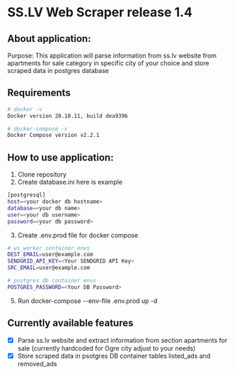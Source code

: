 # SS.LV Web Scraper release 1.4


## About application:
Purpose: This application will parse information from ss.lv website from apartments for sale category in specific city of your choice
and store scraped data in postgres database


## Requirements

```bash
# docker -v                                                                 
Docker version 20.10.11, build dea9396

# docker-compose -v                                                                  
Docker Compose version v2.2.1

```


## How to use application:
1. Clone repository 
2. Create database.ini here is example
```bash                                      
[postgresql]
host=<your docker db hostname>
database=<your db name>
user=<your db username>
password=<your db password>

```
3. Create .env.prod file for docker compose
```bash                                      
# ws_worker container envs
DEST_EMAIL=user@example.com
SENDGRID_API_KEY=<Your SENDGRID API Key>
SRC_EMAIL=user@example.com

# postgres db container envs
POSTGRES_PASSWORD=<Your DB Password>
```
5. Run docker-compose --env-file .env.prod up -d


## Currently available features
- [x] Parse ss.lv website and extract information from section apartments for sale (currently hardcoded for Ogre city adjust to your needs)
- [x] Store scraped data in psotgres DB container tables listed_ads and removed_ads  
